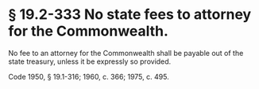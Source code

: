 # § 19.2-333 No state fees to attorney for the Commonwealth.

<p>No fee to an attorney for the Commonwealth shall be payable out of the state treasury, unless it be expressly so provided.</p><p>Code 1950, § 19.1-316; 1960, c. 366; 1975, c. 495.</p>